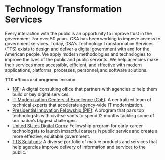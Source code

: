 # Technology Transformation Services

Every interaction with the public is an opportunity to improve trust in the government. For over 50 years, GSA has been working to improve access to government services. Today, GSA's Technology Transformation Services (TTS) exists to design and deliver a digital government with and for the American people. We apply modern methodologies and technologies to improve the lives of the public and public servants. We help agencies make their services more accessible, efficient, and effective with modern applications, platforms, processes, personnel, and software solutions.

TTS offices and programs include:

* [18F](https://www.gsa.gov/about-us/organization/federal-acquisition-service/technology-transformation-services/18f): A digital consulting office that partners with agencies to help them build or buy digital services.
* [IT Modernization Centers of Excellence (CoE)](https://www.gsa.gov/about-us/organization/federal-acquisition-service/technology-transformation-services/the-centers-of-excellence): A centralized team of technical experts that accelerate agency-wide IT modernization.
* [Presidential Innovation Fellowship (PIF)](https://www.gsa.gov/about-us/organization/federal-acquisition-service/technology-transformation-services/the-presidential-innovation-fellows): A program that pairs top technologists with civil-servants to spend 12 months tackling some of our nation’s biggest challenges.
* [United States Digital Corps](https://www.gsa.gov/about-us/organization/federal-acquisition-service/technology-transformation-services/united-states-digital-corps): Fellowship program for early-career technologists to launch impactful careers in public service and create a more effective, equitable government.
* [TTS Solutions](https://www.gsa.gov/about-us/organization/federal-acquisition-service/technology-transformation-services/tts-solutions): A diverse portfolio of mature products and services that help agencies improve delivery of information and services to the public.
